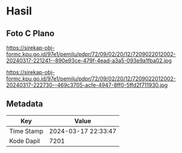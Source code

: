 # Hasil

## Foto C Plano

https://sirekap-obj-formc.kpu.go.id/97e1/pemilu/pdpr/72/09/02/20/12/7209022012002-20240317-221241--890e93ce-479f-4ead-a3a5-093e9a1fba02.jpg

https://sirekap-obj-formc.kpu.go.id/97e1/pemilu/pdpr/72/09/02/20/12/7209022012002-20240317-222730--469c3705-acfe-4947-8ff0-5ffd2f711930.jpg


## Metadata

| Key        | Value               |
| ---------- | ------------------- |
| Time Stamp | 2024-03-17 22:33:47 |
| Kode Dapil | 7201                |



